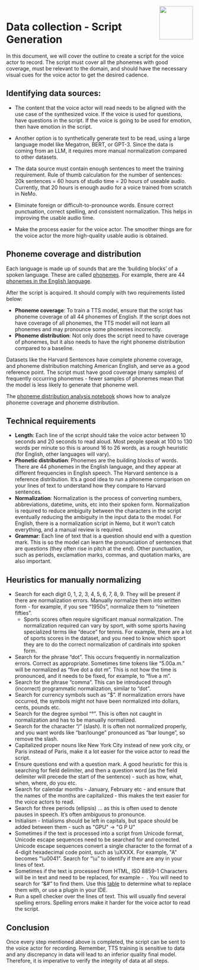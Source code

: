 <img src="http://developer.download.nvidia.com/notebooks/dlsw-notebooks/riva_asr_deploy-eks/nvidia_logo.png" style="width: 90px; float: right;">


# Data collection - Script Generation


In this document, we will cover the outline to create a script for the voice actor to record. The script must cover all the phonemes with good coverage, must be relevant to the domain, and should have the necessary visual cues for the voice actor to get the desired cadence.


## Identifying data sources:


- The content that the voice actor will read needs to be aligned with the use case of the synthesized voice. If the voice is used for questions, have questions in the script. If the voice is going to be used for emotion, then have emotion in the script.


- Another option is to synthetically generate text to be read, using a large language model like Megatron, BERT, or GPT-3. Since the data is coming from an LLM, it requires more manual normalization compared to other datasets.


- The data source must contain enough sentences to meet the training requirement. Rule of thumb calculation for the number of sentences: 20k sentences = 60 hours of studio time = 20 hours of useable audio. Currently, that 20 hours is enough audio for a voice trained from scratch in NeMo.


- Eliminate foreign or difficult-to-pronounce words. Ensure correct punctuation, correct spelling, and consistent normalization. This helps in improving the usable audio time.


- Make the process easier for the voice actor. The smoother things are for the voice actor the more high-quality usable audio is obtained.


## Phoneme coverage and distribution
Each language is made up of sounds that are the ‘building blocks’ of a spoken language. These are called [phonemes](https://en.wikipedia.org/wiki/Phoneme). For example, there are 44 [phonemes in the English language](https://en.wikipedia.org/wiki/English_phonology).


After the script is acquired. It should comply with two requirements listed below:


- **Phoneme coverage**: To train a TTS model, ensure that the script has phoneme coverage of all 44 phonemes of English. If the script does not have coverage of all phonemes, the TTS model will not learn all phonemes and may pronounce some phonemes incorrectly.
- **Phoneme distribution**: Not only does the script need to have coverage of phonemes, but it also needs to have the right phoneme distribution compared to a baseline.








 Datasets like the Harvard Sentences have complete phoneme coverage, and phoneme distribution matching American English, and serve as a good reference point. The script must have good coverage (many samples) of frequently occurring phonemes - fewer samples of phonemes mean that the model is less likely to generate that phoneme well.


The [phoneme distribution analysis notebook](https://github.com/nvidia-riva/tutorials/blob/main/tts-phoneme-distribution.ipynb) shows how to analyze phoneme coverage and phoneme distribution.


## Technical requirements
- **Length**: Each line of the script should take the voice actor between 10 seconds and 20 seconds to read aloud. Most people speak at 100 to 130 words per minute so this is around 16 to 26 words, as a rough heuristic (for English, other languages will vary).
- **Phonetic distribution**: Phonemes are the building blocks of words. There are 44 phonemes in the English language, and they appear at different frequencies in English speech. The Harvard sentence is a reference distribution. It’s a good idea to run a phoneme comparison on your lines of text to understand how they compare to Harvard sentences.
- **Normalization**: Normalization is the process of converting numbers, abbreviations, datetime, units, etc into their spoken form. Normalization is required to reduce ambiguity between the characters in the script eventually reducing the ambiguity in the input data to the model. For English, there is a normalization script in Nemo, but it won’t catch everything, and a manual review is required.
- **Grammar**: Each line of text that is a question should end with a question mark. This is so the model can learn the pronunciation of sentences that are questions (they often rise in pitch at the end). Other punctuation, such as periods, exclamation marks, commas, and quotation marks, are also important.


## Heuristics for manually normalizing
- Search for each digit 0, 1, 2, 3, 4, 5, 6, 7, 8, 9. They will be present if there are normalization errors. Manually normalize them into written form - for example, if you see “1950s”, normalize them to “nineteen fifties”.
    - Sports scores often require significant manual normalization. The normalization required can vary by sport, with some sports having specialized terms like “deuce” for tennis. For example, there are a lot of sports scores in the dataset, and you need to know which sport they are to do the correct normalization of cardinals into spoken form.
- Search for the phrase “dot”. This occurs frequently in normalization errors. Correct as appropriate. Sometimes time tokens like “5.00a.m.” will be normalized as “five dot a dot m”. This is not how the time is pronounced, and it needs to be fixed, for example, to “five a m”.
- Search for the phrase “comma”. This can be introduced through (incorrect) programmatic normalization, similar to “dot”.  
- Search for currency symbols such as “$”. If normalization errors have occurred, the symbols might not have been normalized into dollars, cents, pounds etc.
- Search for the degree symbol “°”. This is often not caught in normalization and has to be manually normalized.
- Search for the character “/” (slash). It is often not normalized properly, and you want words like “bar/lounge” pronounced as “bar lounge”, so remove the slash.
- Capitalized proper nouns like New York City instead of new york city, or Paris instead of Paris, make it a lot easier for the voice actor to read the script.
- Ensure questions end with a question mark. A good heuristic for this is searching for field delimiter, and then a question word (as the field delimiter will precede the start of the sentence) - such as how, what, when, where, do you etc.
- Search for calendar months - January, February etc - and ensure that the names of the months are capitalized - this makes the text easier for the voice actors to read.
- Search for three periods (ellipsis) ... as this is often used to denote pauses in speech. It’s often ambiguous to pronounce.
- Initialism - Intialisms should be left in capitals, but space should be added between them - such as "GPU" -> "G P U"
- Sometimes if the text is processed into a script from Unicode format, Unicode escape sequences need to be searched for and corrected. Unicode escape sequences convert a single character to the format of a 4-digit hexadecimal code point, such as \uXXXX. For example, "A" becomes "\u0041". Search for “\u” to identify if there are any in your lines of text.
- Sometimes if the text is processed from HTML, ISO 8859-1 Characters will be in text and need to be replaced, for example - &#160;. You will need to search for “&#” to find them. Use this [table](https://www.html.am/reference/html-special-characters.cfm) to determine what to replace them with, or use a plugin in your IDE.
- Run a spell checker over the lines of text. This will usually find several spelling errors. Spelling errors make it harder for the voice actor to read the script.


## Conclusion
Once every step mentioned above is completed, the script can be sent to the  voice actor for recording. Remember, TTS training is sensitive to data and any discrepancy in data will lead to an inferior quality final model. Therefore, it is imperative to verify the integrity of data at all steps.
